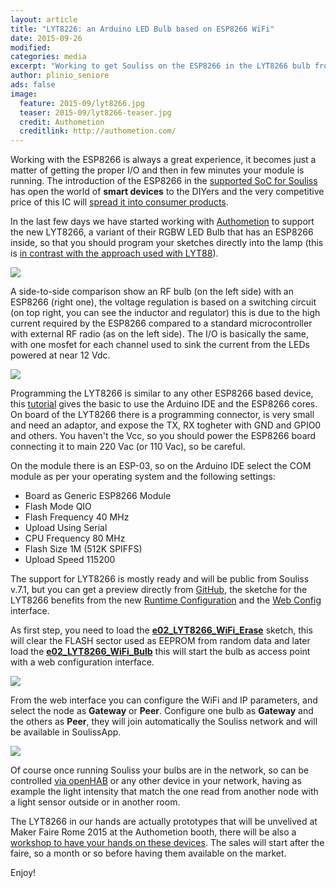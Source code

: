 ```yaml
---
layout: article
title: "LYT8226: an Arduino LED Bulb based on ESP8266 WiFi"
date: 2015-09-26
modified:
categories: media
excerpt: "Working to get Souliss on the ESP8266 in the LYT8266 bulb from Authometion"
author: plinio_seniore
ads: false
image:
  feature: 2015-09/lyt8266.jpg
  teaser: 2015-09/lyt8266-teaser.jpg
  credit: Authometion
  creditlink: http://authometion.com/
---
```


Working with the ESP8266 is always a great experience, it becomes just a matter of getting the proper I/O and then in few minutes your module is running. The introduction of the ESP8266 in the [supported SoC for Souliss](http://souliss.net/articles/preview-souliss-on-esp8266/) has open the world of **smart devices** to the DIYers and the very competitive price of this IC will [spread it into consumer products](http://souliss.net/articles/esp8266-in-commercial-product/).

In the last few days we have started working with [Authometion](http://authometion.com/) to support the new LYT8266, a variant of their RGBW LED Bulb that has an ESP8266 inside, so that you should program your sketches directly into the lamp (this is [in contrast with the approach used with LYT88](http://souliss.net/media/diy-your-philips-hue-led-bulb/)).

![](http://souliss.net/images/2015-09/RGBWBulb_comparison.jpg?raw=true)

A side-to-side comparison show an RF bulb (on the left side) with an ESP8266 (right one), the voltage regulation is based on a switching circuit (on top right, you can see the inductor and regulator) this is due to the high current required by the ESP8266 compared to a standard microcontroller with external RF radio (as on the left side).
The I/O is basically the same, with one mosfet for each channel used to sink the current from the LEDs powered at near 12 Vdc.

![](http://souliss.net/images/2015-09/ProgrammingConnector.png?raw=true)

Programming the LYT8266 is similar to any other ESP8266 based device, this [tutorial](http://souliss.net/media/how-to-load-a-sketch-on-ESP/) gives the basic to use the Arduino IDE and the ESP8266 cores. On board of the LYT8266 there is a programming connector, is very small and need an adaptor, and expose the TX, RX togheter with GND and GPIO0 and others. You haven't the Vcc, so you should power the ESP8266 board connecting it to main 220 Vac (or 110 Vac), so be careful.

On the module there is an ESP-03, so on the Arduino IDE select the COM module as per your operating system and the following settings: 

* Board as Generic ESP8266 Module
* Flash Mode QIO
* Flash Frequency 40 MHz
* Upload Using Serial
* CPU Frequency 80 MHz
* Flash Size 1M (512K SPIFFS)
* Upload Speed 115200

The support for LYT8266 is mostly ready and will be public from Souliss v.7.1, but you can get a preview directly from [GitHub](https://github.com/souliss/souliss), the sketche for the LYT8266 benefits from the new [Runtime Configuration](https://github.com/souliss/souliss/wiki/RuntimeConfiguration) and the [Web Config](https://github.com/souliss/souliss/wiki/WebConfigInterface) interface.

As first step, you need to load the [**e02_LYT8266_WiFi_Erase**](https://github.com/souliss/souliss/blob/friariello/examples/LYTBulb/e02_LYT8266_WiFi_Erase/e02_LYT8266_WiFi_Erase.ino) sketch, this will clear the FLASH sector used as EEPROM from random data and later load the [**e02_LYT8266_WiFi_Bulb**](https://github.com/souliss/souliss/tree/friariello/examples/LYTBulb/e02_LYT8266_WiFi_Bulb) this will start the bulb as access point with a web configuration interface.

![](http://souliss.net/images/2015-09/WebConfig.png?raw=true)

From the web interface you can configure the WiFi and IP parameters, and select the node as **Gateway** or **Peer**. Configure one bulb as **Gateway** and the others as **Peer**, they will join automatically the Souliss network and will be available in SoulissApp.

![](http://souliss.net/images/2015-09/SoulissApp.jpg?raw=true)

Of course once running Souliss your bulbs are in the network, so can be controlled [via openHAB](https://github.com/souliss/souliss/wiki/openHAB%20Binding) or any other device in your network, having as example the light intensity that match the one read from another node with a light sensor outside or in another room.

The LYT8266 in our hands are actually prototypes that will be unvelived at Maker Faire Rome 2015 at the Authometion booth, there will be also a [workshop to have your hands on these devices](http://www.makerfairerome.eu/it/eventi/?ids=74). The sales will start after the faire, so a month or so before having them available on the market.

Enjoy!


